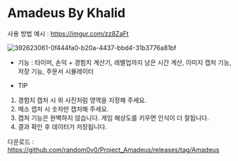 # Amadeus By Khalid

사용 방법 예시 : https://imgur.com/zz8ZaFt


![392623061-0f444fa0-b20a-4437-bbd4-31b3776a81bf](https://github.com/user-attachments/assets/639b37cd-0c8b-4c40-84a4-df41b4f81e58)




- 기능 : 타이머, 손익 + 경험치 계산기, 레벨업까지 남은 시간 계산, 이미지 캡처 기능, 저장 기능, 주문서 시뮬레이터

- TIP

1. 경험치 캡처 시 위 사진처럼 영역을 지정해 주세요.
2. 메소 캡처 시 숫자만 캡처해 주세요.
3. 캡처 기능은 완벽하지 않습니다. 게임 해상도를 키우면 인식이 더 잘됩니다.
4. 결과 확인 후 데이터가 저장됩니다.



다운로드 : https://github.com/random0v0/Project_Amadeus/releases/tag/Amadeus
